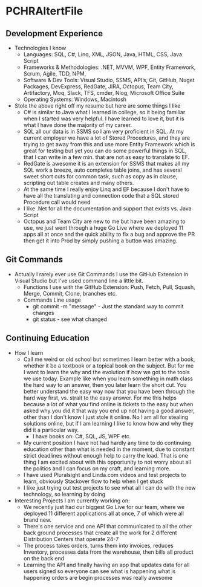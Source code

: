 # PCHRAltertFile

## Development Experience
- Technologies I know
   - Languages: SQL, C#, Linq, XML, JSON, Java, HTML, CSS, Java Script
	- Frameworks & Methodologies: .NET, MVVM, WPF, Entity Framework, Scrum, Agile, TDD, NPM, 
	- Software & Dev Tools: Visual Studio, SSMS, API’s, Git, GitHub, Nuget Packages, DevExpress, RedGate, JIRA, Octopus, Team City, Artifactory, Moq, Slack, TFS, cmder, Nlog, Microsoft Office Suite
	- Operating Systems: Windows, Macintosh
- Stole the above right off my resume but here are some things I like
	- C# is similar to Java what I learned in college, so it being familiar when I started was very helpful.  I have learned to love it, but it is what I have done the majority of my career. 
	- SQL all our data is in SSMS so I am very proficient in SQL.  At my current employer we have a lot of Stored Procedures, and they are trying to get away from this and use more Entity Framework which is great for testing but yet you can do some powerful things in SQL, that I can write in a few min. that are not as easy to translate to EF.
	- RedGate is awesome it is an extension for SSMS that makes all my SQL work a breeze, auto completes table joins, and has several sweet short cuts for common task, such as copy as in clause, scripting out table creates and many others.
	- At the same time I really enjoy Linq and EF because I don't have to have all the translating and connection code that a SQL stored Procedure call would need
	- I  like .Net for all the documentation and support that exists vs. Java Script
	- Octopus and Team City are new to me but have been amazing to use, we just went through a huge Go Live where we deployed 11 apps all at once and the quick ability to fix a bug and approve the PR then get it into Prod by simply pushing a button was amazing.
## Git Commands
- Actually I rarely ever use Git Commands I use the GitHub Extension in Visual Studio but I've used command line a little bit.  
	- Functions I use with the GitHub Extension: Push, Fetch, Pull, Squash, Merge, Commit, Clone, branches etc.
	- Commands Line usage 
		- git commit -m "message" - Just the standard way to commit changes
		- git status - see what changed
## Continuing Education
- How I learn
	- Call me weird or old school but sometimes I learn better with a book, whether it be a textbook or a topical book on the subject.  But for me I want to learn the why and the evolution if how we got to the tools we use today.  Example like when you learn something in math class the hard way to an answer, then you later learn the short cut.  You better understand the easy way now that you have been through the hard way first, vs. strait to the easy answer.  For me this helps because a lot of what you find online is tickets to the easy but when asked why you did it that way you end up not having a good answer, other than I don't know I just stole it online.  No I am all for stealing solutions online, but if I am learning I like to know how and why they did it a particular way.
		- I have books on: C#, SQL, JS, WPF etc.
	- My current position I have not had hardly any time to do continuing education other than what is needed in the moment, due to constant strict deadlines without enough help to carry the load.  That is one thing I am excited about with this opportunity to not worry about all the politics and I can focus on my craft, and learning more.
	- I have used Pluralsight and Linda.com videos and test projects to learn, obviously Stackover flow to help when I get stuck
	- I like just trying out test projects to see what all I can do with the new technology, so learning by doing
- Interesting Projects I am currently working on: 
	- We recently just had our biggest Go Live for our team, where we deployed 11 different applications all at once, 7 of which were all brand new.
	- There's one service and one API that communicated to all the other back ground processes that create all the work for 2 different Distribution Centers that operate 24-7
	- The process takes orders, turns them into invoices, reduces Inventory, processes data from the warehouse, then bills all product on the back end
	- Learning the API and finally having an app that updates data for all users signed so everyone can see what is happening what is happening orders are begin processes was really awesome

	
